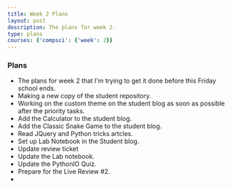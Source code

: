 ```yaml
---
title: Week 2 Plans
layout: post
description: The plans for week 2.
type: plans
courses: {'compsci': {'week': 2}}
---
```


### Plans
- The plans for week 2 that I'm trying to get it done before this Friday school ends.
 - Making a new copy of the student repository.
 - Working on the custom theme on the student blog as soon as possible after the priority tasks.
 - Add the Calculator to the student blog.
 - Add the Classic Snake Game to the student blog.
 - Read JQuery and Python tricks artcles.
 - Set up Lab Notebook in the Student blog.
 - Update review ticket
 - Update the Lab notebook.
 - Update the PythonIO Quiz.
 - Prepare for the Live Review #2.
 - 
 
